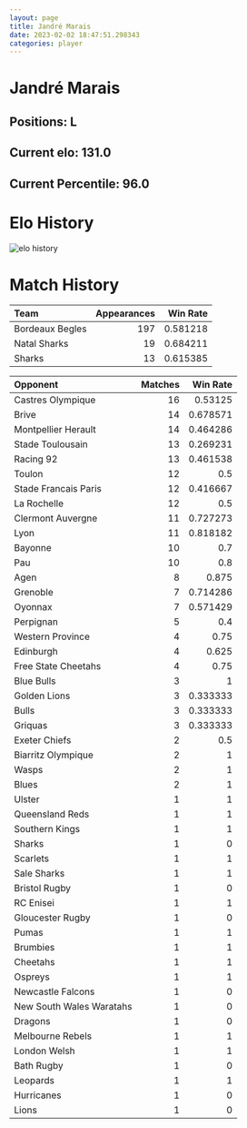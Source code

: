 ```yaml
---  
layout: page  
title: Jandré Marais  
date: 2023-02-02 18:47:51.298343  
categories: player  
---
```

# Jandré Marais

## Positions: L

## Current elo: 131.0

## Current Percentile: 96.0

# Elo History


![elo history](history_JandréMarais.png)
# Match History


| Team            |   Appearances |   Win Rate |
|:----------------|--------------:|-----------:|
| Bordeaux Begles |           197 |   0.581218 |
| Natal Sharks    |            19 |   0.684211 |
| Sharks          |            13 |   0.615385 |

| Opponent                 |   Matches |   Win Rate |
|:-------------------------|----------:|-----------:|
| Castres Olympique        |        16 |   0.53125  |
| Brive                    |        14 |   0.678571 |
| Montpellier Herault      |        14 |   0.464286 |
| Stade Toulousain         |        13 |   0.269231 |
| Racing 92                |        13 |   0.461538 |
| Toulon                   |        12 |   0.5      |
| Stade Francais Paris     |        12 |   0.416667 |
| La Rochelle              |        12 |   0.5      |
| Clermont Auvergne        |        11 |   0.727273 |
| Lyon                     |        11 |   0.818182 |
| Bayonne                  |        10 |   0.7      |
| Pau                      |        10 |   0.8      |
| Agen                     |         8 |   0.875    |
| Grenoble                 |         7 |   0.714286 |
| Oyonnax                  |         7 |   0.571429 |
| Perpignan                |         5 |   0.4      |
| Western Province         |         4 |   0.75     |
| Edinburgh                |         4 |   0.625    |
| Free State Cheetahs      |         4 |   0.75     |
| Blue Bulls               |         3 |   1        |
| Golden Lions             |         3 |   0.333333 |
| Bulls                    |         3 |   0.333333 |
| Griquas                  |         3 |   0.333333 |
| Exeter Chiefs            |         2 |   0.5      |
| Biarritz Olympique       |         2 |   1        |
| Wasps                    |         2 |   1        |
| Blues                    |         2 |   1        |
| Ulster                   |         1 |   1        |
| Queensland Reds          |         1 |   1        |
| Southern Kings           |         1 |   1        |
| Sharks                   |         1 |   0        |
| Scarlets                 |         1 |   1        |
| Sale Sharks              |         1 |   1        |
| Bristol Rugby            |         1 |   0        |
| RC Enisei                |         1 |   1        |
| Gloucester Rugby         |         1 |   0        |
| Pumas                    |         1 |   1        |
| Brumbies                 |         1 |   1        |
| Cheetahs                 |         1 |   1        |
| Ospreys                  |         1 |   1        |
| Newcastle Falcons        |         1 |   0        |
| New South Wales Waratahs |         1 |   0        |
| Dragons                  |         1 |   0        |
| Melbourne Rebels         |         1 |   1        |
| London Welsh             |         1 |   1        |
| Bath Rugby               |         1 |   0        |
| Leopards                 |         1 |   1        |
| Hurricanes               |         1 |   0        |
| Lions                    |         1 |   0        |